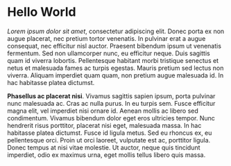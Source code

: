 # Hello World

*Lorem ipsum dolor sit amet*, consectetur adipiscing elit. Donec porta ex non augue placerat, nec pretium tortor venenatis. In pulvinar erat a augue consequat, nec efficitur nisl auctor. Praesent bibendum ipsum ut venenatis fermentum. Sed non ullamcorper nunc, eu efficitur neque. Duis sagittis quam id viverra lobortis. Pellentesque habitant morbi tristique senectus et netus et malesuada fames ac turpis egestas. Mauris pretium sed lectus non viverra. Aliquam imperdiet quam quam, non pretium augue malesuada id. In hac habitasse platea dictumst.

**Phasellus ac placerat nisi**. Vivamus sagittis sapien ipsum, porta pulvinar nunc malesuada ac. Cras ac nulla purus. In eu turpis sem. Fusce efficitur magna elit, vel imperdiet nisi ornare id. Aenean mollis ac libero sed condimentum. Vivamus bibendum dolor eget eros ultricies tempor. Nunc hendrerit risus porttitor, placerat nisi eget, malesuada massa. In hac habitasse platea dictumst. Fusce id ligula metus. Sed eu rhoncus ex, eu pellentesque orci. Proin ut orci laoreet, vulputate est ac, porttitor ligula. Donec tempus at nisi vitae molestie. Ut auctor, neque quis tincidunt imperdiet, odio ex maximus urna, eget mollis tellus libero quis massa. 
